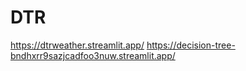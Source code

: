 # DTR
https://dtrweather.streamlit.app/
https://decision-tree-bndhxrr9sazjcadfoo3nuw.streamlit.app/
